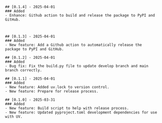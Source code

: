 
    ## [0.1.4] - 2025-04-01
    ### Added
    - Enhance: Github action to build and release the package to PyPI and GitHub.

    

    ## [0.1.3] - 2025-04-01
    ### Added
    - New feature: Add a Github action to automatically release the package to PyPI and GitHub.

    ## [0.1.2] - 2025-04-01
    ### Added
    - Bug fix: Fix the build.py file to update develop branch and main branch correctly.

    ## [0.1.1] - 2025-04-01
    ### Added
    - New feature: Added uv.lock to version control.
    - New feature: Prepare for release process.

    ## [0.1.0] - 2025-03-31
    ### Added
    - New feature: Build script to help with release process.
    - New feature: Updated pyproject.toml development dependencies for use with UV.
